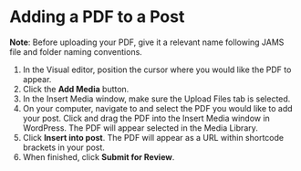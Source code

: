 # Adding a PDF to a Post

**Note**: Before uploading your PDF, give it a relevant name following JAMS file and folder naming conventions.

1. In the Visual editor, position the cursor where you would like the PDF to appear. 
2. Click the **Add Media** button.
3. In the Insert Media window, make sure the Upload Files tab is selected.
4. On your computer, navigate to and select the PDF you would like to add your post. Click and drag the PDF into the Insert Media window in WordPress. The PDF will appear selected in the Media Library.
5. Click **Insert into post**. The PDF will appear as a URL within shortcode brackets in your post.
6. When finished, click **Submit for Review**. 
